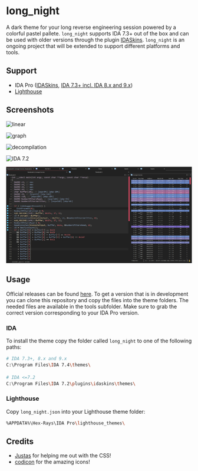 # long_night
A dark theme for your long reverse engineering session powered by a colorful pastel pallete. `long_night` supports IDA 7.3+ out of the box and can be used with older versions through the plugin [IDASkins](https://github.com/zyantific/IDASkins). `long_night` is an ongoing project that will be extended to support different platforms and tools.

## Support
* IDA Pro ([IDASkins](https://github.com/zyantific/IDASkins), [IDA 7.3+ incl. IDA 8.x and 9.x](https://www.hex-rays.com/))
* [Lighthouse](https://github.com/gaasedelen/lighthouse)

## Screenshots
![linear](images/linear.png)

![graph](images/graph.png)

![decompilation](images/decompilation.png)

![IDA 7.2](images/ida72.png)

![Lighthouse](images/lighthouse.png)

## Usage
Official releases can be found [here](https://github.com/ioncodes/long_night/releases). To get a version that is in development you can clone this repository and copy the files into the theme folders. The needed files are available in the tools subfolder. Make sure to grab the correct version corresponding to your IDA Pro version.

### IDA
To install the theme copy the folder called `long_night` to one of the following paths:

```sh
# IDA 7.3+, 8.x and 9.x
C:\Program Files\IDA 7.4\themes\

# IDA <=7.2
C:\Program Files\IDA 7.2\plugins\idaskins\themes\
```

### Lighthouse
Copy `long_night.json` into your Lighthouse theme folder:

```sh
%APPDATA%\Hex-Rays\IDA Pro\lighthouse_themes\
```

## Credits
* [Justas](https://github.com/JustasMasiulis) for helping me out with the CSS!
* [codicon](https://github.com/microsoft/vscode-codicons) for the amazing icons!